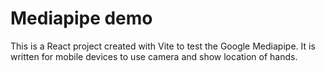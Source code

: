 # Mediapipe demo
This is a React project created with Vite to test the Google Mediapipe. It is written for mobile devices to use camera and show location of hands.
